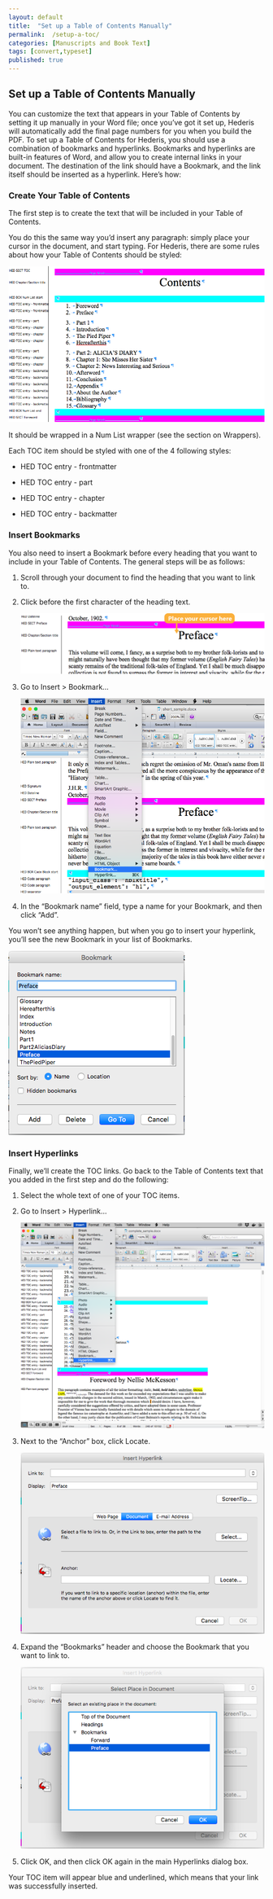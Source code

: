 ```yaml
---
layout: default
title:  "Set up a Table of Contents Manually"
permalink:  /setup-a-toc/
categories: [Manuscripts and Book Text]
tags: [convert,typeset]
published: true
---
```


<section data-type="chapter" class="hsecchapter" data-hederis-type="hsecchapter" id="setup-a-toc" data-pi-attrs="id: setup-a-toc; data-tags: convert,typeset;" role="doc-chapter" data-tags="convert,typeset" data-author-name=" " data-book-title=" " title="Set up a Table of Contents Manually"><h1 data-hederis-type="hblkchaptitle" class="hblkchaptitle" id="pHuXclXgz">Set up a Table of Contents Manually</h1>
    <p class="hblkp" data-hederis-type="hblkp" id="p4HLhIo81">You can customize the text that appears in your Table of Contents by setting it up manually in your Word file; once you&#8217;ve got it set up, Hederis will automatically add the final page numbers for you when you build the PDF. To set up a Table of Contents for Hederis, you should use a combination of bookmarks and hyperlinks. Bookmarks and hyperlinks are built-in features of Word, and allow you to create internal links in your document. The destination of the link should have a Bookmark, and the link itself should be inserted as a hyperlink. Here&#8217;s how:</p>
    <section class="hwprsubsection" data-hederis-type="hwprsubsection" id="pxKnXyFAI" data-type="subsection" title="Create Your Table of Contents"><h1 data-hederis-type="hblktitle" class="hblktitle" id="psFmnF5gS">Create Your Table of Contents</h1>
    <p class="hblkp" data-hederis-type="hblkp" id="pN5nr6CEk">The first step is to create the text that will be included in your Table of Contents.</p>
    <p class="hblkp" data-hederis-type="hblkp" id="pb6SuzTpq">You do this the same way you&#8217;d insert any paragraph: simply place your cursor in the document, and start typing. For Hederis, there are some rules about how your Table of Contents should be styled:</p>
    <img data-hederis-type="hblkimg" class="hblkimg" id="pFhh8Mumm" src="/images/toc0_1.png"/>
    <p class="hblkp" data-hederis-type="hblkp" id="pJufery9r">It should be wrapped in a Num List wrapper (see the section on Wrappers).</p>
    <p class="hblkp" data-hederis-type="hblkp" id="pEpTYI5AA">Each TOC item should be styled with one of the 4 following styles:</p>
    <ul class="hwprbulletlist" data-hederis-type="hwprbulletlist" id="pkTk3aRvb"><li class="hblkuli" data-hederis-type="hblkuli" id="li9CFzQdmN"><p class="hblkuli" data-hederis-type="hblklip" id="pyTwQabHH">HED TOC entry - frontmatter</p></li>
    <li class="hblkuli" data-hederis-type="hblkuli" id="liu07uQnRX"><p class="hblkuli" data-hederis-type="hblklip" id="p057rvX2F">HED TOC entry - part</p></li>
    <li class="hblkuli" data-hederis-type="hblkuli" id="li73Tg7FLh"><p class="hblkuli" data-hederis-type="hblklip" id="pbAyikoKr">HED TOC entry - chapter</p></li>
    <li class="hblkuli" data-hederis-type="hblkuli" id="liKILaYwFv"><p class="hblkuli" data-hederis-type="hblklip" id="prXhI6Fv0">HED TOC entry - backmatter</p></li>
    </ul>
    </section>
    <section class="hwprsubsection" data-hederis-type="hwprsubsection" id="pF4OvivGC" data-type="subsection" title="Insert Bookmarks"><h1 data-hederis-type="hblktitle" class="hblktitle" id="pq7y1aA6O">Insert Bookmarks</h1>
    <p class="hblkp" data-hederis-type="hblkp" id="pSYlrkPTT">You also need to insert a Bookmark before every heading that you want to include in your Table of Contents. The general steps will be as follows:</p>
    <ol class="hwprnumlist" data-hederis-type="hwprnumlist" id="ptiDqdoHj"><li class="hblkoli" data-hederis-type="hblkoli" id="liiNOf0lC5"><p class="hblkoli" data-hederis-type="hblklip" id="p5f60dfyn">Scroll through your document to find the heading that you want to link to.</p></li>
    <li class="hblkoli" data-hederis-type="hblkoli" id="liqBMZg2UZ"><p class="hblkoli" data-hederis-type="hblklip" id="pfQ0RfXB0">Click before the first character of the heading text.</p><img data-hederis-type="hblkimg" class="hblkimg" id="p21VxMAMQ" src="/images/toc1_1.png"/>
    </li>
    <li class="hblkoli" data-hederis-type="hblkoli" id="liaVxCq8t2"><p class="hblkoli" data-hederis-type="hblklip" id="pnc6WgdNh">Go to Insert &gt; Bookmark&#8230;</p><img data-hederis-type="hblkimg" class="hblkimg" id="paZb3opTG" src="/images/toc1_2.png"/>
    </li>
    <li class="hblkoli" data-hederis-type="hblkoli" id="liKyPoRhl5"><p class="hblkoli" data-hederis-type="hblklip" id="pfm8ICOWW">In the &#8220;Bookmark name&#8221; field, type a name for your Bookmark, and then click &#8220;Add&#8221;.</p></li>
    </ol>
    <p class="hblkp" data-hederis-type="hblkp" id="pTARgbOxi">You won&#8217;t see anything happen, but when you go to insert your hyperlink, you&#8217;ll see the new Bookmark in your list of Bookmarks.</p>
    <img data-hederis-type="hblkimg" class="hblkimg" id="pKkPZpq1L" src="/images/toc1_3.png"/>
    </section>
    <section class="hwprsubsection" data-hederis-type="hwprsubsection" id="pAaqiyV6I" data-type="subsection" title="Insert Hyperlinks"><h1 data-hederis-type="hblktitle" class="hblktitle" id="pZXnMnh5v">Insert Hyperlinks</h1>
    <p class="hblkp" data-hederis-type="hblkp" id="pjv3egvmY">Finally, we&#8217;ll create the TOC links. Go back to the Table of Contents text that you added in the first step and do the following:</p>
    <ol class="hwprnumlist" data-hederis-type="hwprnumlist" id="pOJYBsJ1O"><li class="hblkoli" data-hederis-type="hblkoli" id="lipo7vADLO"><p class="hblkoli" data-hederis-type="hblklip" id="pplaNX0N1">Select the whole text of one of your TOC items.</p></li>
    <li class="hblkoli" data-hederis-type="hblkoli" id="liY9d4ibzD"><p class="hblkoli" data-hederis-type="hblklip" id="pKSMPJGfj">Go to Insert &gt; Hyperlink&#8230;</p><img data-hederis-type="hblkimg" class="hblkimg" id="paBak8Wnw" src="/images/hyperlink1.png"/>
    </li>
    <li class="hblkoli" data-hederis-type="hblkoli" id="li7BrClcyy"><p class="hblkoli" data-hederis-type="hblklip" id="piv1MEf9n">Next to the &#8220;Anchor&#8221; box, click Locate.</p><img data-hederis-type="hblkimg" class="hblkimg" id="paHTNBbgH" src="/images/hyperlink2.png"/>
    </li>
    <li class="hblkoli" data-hederis-type="hblkoli" id="liNp38LEcq"><p class="hblkoli" data-hederis-type="hblklip" id="puS0Dgaqd">Expand the &#8220;Bookmarks&#8221; header and choose the Bookmark that you want to link to.</p><img data-hederis-type="hblkimg" class="hblkimg" id="pgAhZfTW5" src="/images/hyperlink4.png"/>
    </li>
    <li class="hblkoli" data-hederis-type="hblkoli" id="liGnVc6T09"><p class="hblkoli" data-hederis-type="hblklip" id="pxkxNd9d6">Click OK, and then click OK again in the main Hyperlinks dialog box.</p></li>
    </ol>
    <p class="hblkp" data-hederis-type="hblkp" id="po1eIUq5y">Your TOC item will appear blue and underlined, which means that your link was successfully inserted.</p>
    </section>
    </section>
    